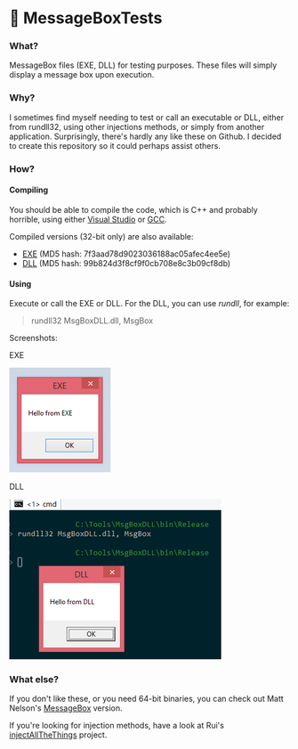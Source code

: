 # :open_file_folder: MessageBoxTests

### What?
MessageBox files (EXE, DLL) for testing purposes. These files will simply display a message box upon execution.

### Why?
I sometimes find myself needing to test or call an executable or DLL, either from rundll32, using other injections methods, or simply from another application. Surprisingly, there's hardly any like these on Github. I decided to create this repository so it could perhaps assist others.

### How?

#### Compiling

You should be able to compile the code, which is C++ and probably horrible, using either [Visual Studio](https://visualstudio.microsoft.com/) or [GCC](https://gcc.gnu.org/). 

Compiled versions (32-bit only) are also available:
* [EXE](MessageBoxTests/blob/master/MsgBoxDLL/bin/Release/MsgBoxDLL.dll) (MD5 hash: 7f3aad78d9023036188ac05afec4ee5e)
* [DLL](https://github.com/bartblaze/MessageBoxTests/blob/master/MsgBoxEXE/bin/Release/MsgBoxEXE.exe) (MD5 hash: 99b824d3f8cf9f0cb708e8c3b09cf8db)

#### Using

Execute or call the EXE or DLL. For the DLL, you can use _rundll_, for example:
> rundll32 MsgBoxDLL.dll, MsgBox

Screenshots:

EXE

![MsgBox EXE](/exe.PNG "EXE") 


DLL

![MsgBox DLL](/dll.png "DLL")

### What else?

If you don't like these, or you need 64-bit binaries, you can check out Matt Nelson's [MessageBox](https://github.com/enigma0x3/MessageBox) version.

If you're looking for injection methods, have a look at Rui's [injectAllTheThings](https://github.com/fdiskyou/injectAllTheThings) project.
